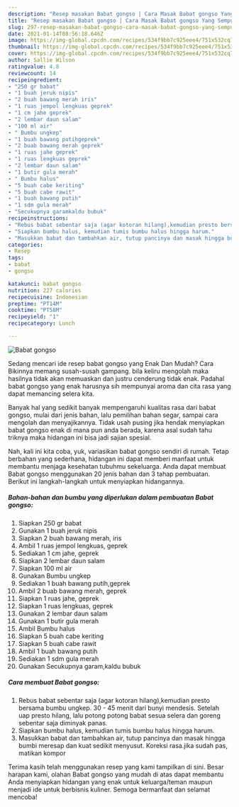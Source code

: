 ```yaml
---
description: "Resep masakan Babat gongso | Cara Masak Babat gongso Yang Sempurna"
title: "Resep masakan Babat gongso | Cara Masak Babat gongso Yang Sempurna"
slug: 297-resep-masakan-babat-gongso-cara-masak-babat-gongso-yang-sempurna
date: 2021-01-14T08:56:18.646Z
image: https://img-global.cpcdn.com/recipes/534f9bb7c925eee4/751x532cq70/babat-gongso-foto-resep-utama.jpg
thumbnail: https://img-global.cpcdn.com/recipes/534f9bb7c925eee4/751x532cq70/babat-gongso-foto-resep-utama.jpg
cover: https://img-global.cpcdn.com/recipes/534f9bb7c925eee4/751x532cq70/babat-gongso-foto-resep-utama.jpg
author: Sallie Wilson
ratingvalue: 4.8
reviewcount: 14
recipeingredient:
- "250 gr babat"
- "1 buah jeruk nipis"
- "2 buah bawang merah iris"
- "1 ruas jempol lengkuas geprek"
- "1 cm jahe geprek"
- "2 lembar daun salam"
- "100 ml air"
- " Bumbu ungkep"
- "1 buah bawang putihgeprek"
- "2 buab bawang merah geprek"
- "1 ruas jahe geprek"
- "1 ruas lengkuas geprek"
- "2 lembar daun salam"
- "1 butir gula merah"
- " Bumbu halus"
- "5 buah cabe keriting"
- "5 buah cabe rawit"
- "1 buah bawang putih"
- "1 sdm gula merah"
- "Secukupnya garamkaldu bubuk"
recipeinstructions:
- "Rebus babat sebentar saja (agar kotoran hilang),kemudian presto bersama bumbu ungkep. 30 - 45 menit dari bunyi mendesis. Setelah uap presto hilang, lalu potong potong babat sesua selera dan goreng sebentar saja diminyak panas."
- "Siapkan bumbu halus, kemudian tumis bumbu halus hingga harum."
- "Masukkan babat dan tambahkan air, tutup pancinya dan masak hingga bumbi meresap dan kuat sedikit menyusut. Koreksi rasa.jika sudah pas, matikan kompor"
categories:
- Resep
tags:
- babat
- gongso

katakunci: babat gongso 
nutrition: 227 calories
recipecuisine: Indonesian
preptime: "PT14M"
cooktime: "PT58M"
recipeyield: "1"
recipecategory: Lunch

---
```



![Babat gongso](https://img-global.cpcdn.com/recipes/534f9bb7c925eee4/751x532cq70/babat-gongso-foto-resep-utama.jpg)

Sedang mencari ide resep babat gongso yang Enak Dan Mudah? Cara Bikinnya memang susah-susah gampang. bila keliru mengolah maka hasilnya tidak akan memuaskan dan justru cenderung tidak enak. Padahal babat gongso yang enak harusnya sih mempunyai aroma dan cita rasa yang dapat memancing selera kita.

Banyak hal yang sedikit banyak mempengaruhi kualitas rasa dari babat gongso, mulai dari jenis bahan, lalu pemilihan bahan segar, sampai cara mengolah dan menyajikannya. Tidak usah pusing jika hendak menyiapkan babat gongso enak di mana pun anda berada, karena asal sudah tahu triknya maka hidangan ini bisa jadi sajian spesial.




Nah, kali ini kita coba, yuk, variasikan babat gongso sendiri di rumah. Tetap berbahan yang sederhana, hidangan ini dapat memberi manfaat untuk membantu menjaga kesehatan tubuhmu sekeluarga. Anda dapat membuat Babat gongso menggunakan 20 jenis bahan dan 3 tahap pembuatan. Berikut ini langkah-langkah untuk menyiapkan hidangannya.

<!--inarticleads1-->

##### Bahan-bahan dan bumbu yang diperlukan dalam pembuatan Babat gongso:

1. Siapkan 250 gr babat
1. Gunakan 1 buah jeruk nipis
1. Siapkan 2 buah bawang merah, iris
1. Ambil 1 ruas jempol lengkuas, geprek
1. Sediakan 1 cm jahe, geprek
1. Siapkan 2 lembar daun salam
1. Siapkan 100 ml air
1. Gunakan  Bumbu ungkep
1. Sediakan 1 buah bawang putih,geprek
1. Ambil 2 buab bawang merah, geprek
1. Siapkan 1 ruas jahe, geprek
1. Siapkan 1 ruas lengkuas, geprek
1. Gunakan 2 lembar daun salam
1. Gunakan 1 butir gula merah
1. Ambil  Bumbu halus
1. Siapkan 5 buah cabe keriting
1. Siapkan 5 buah cabe rawit
1. Ambil 1 buah bawang putih
1. Sediakan 1 sdm gula merah
1. Gunakan Secukupnya garam,kaldu bubuk




<!--inarticleads2-->

##### Cara membuat Babat gongso:

1. Rebus babat sebentar saja (agar kotoran hilang),kemudian presto bersama bumbu ungkep. 30 - 45 menit dari bunyi mendesis. Setelah uap presto hilang, lalu potong potong babat sesua selera dan goreng sebentar saja diminyak panas.
1. Siapkan bumbu halus, kemudian tumis bumbu halus hingga harum.
1. Masukkan babat dan tambahkan air, tutup pancinya dan masak hingga bumbi meresap dan kuat sedikit menyusut. Koreksi rasa.jika sudah pas, matikan kompor




Terima kasih telah menggunakan resep yang kami tampilkan di sini. Besar harapan kami, olahan Babat gongso yang mudah di atas dapat membantu Anda menyiapkan hidangan yang enak untuk keluarga/teman maupun menjadi ide untuk berbisnis kuliner. Semoga bermanfaat dan selamat mencoba!
